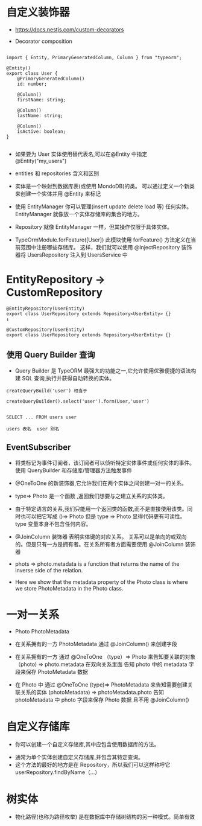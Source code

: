 # 自定义装饰器

- https://docs.nestjs.com/custom-decorators

* Decorator composition

```

import { Entity, PrimaryGeneratedColumn, Column } from "typeorm";

@Entity()
export class User {
    @PrimaryGeneratedColumn()
    id: number;

    @Column()
    firstName: string;

    @Column()
    lastName: string;

    @Column()
    isActive: boolean;
}


```

- 如果要为 User 实体使用替代表名,可以在@Entity 中指定 @Entity("my_users")

* entities 和 repositories 含义和区别
* 实体是一个映射到数据库表(或使用 MondoDB)的类。 可以通过定义一个新类来创建一个实体并用 @Entity 来标记

* 使用 EntityManager 你可以管理(insert update delete load 等) 任何实体。EntityManager 就像放一个实体存储库的集合的地方。
* Repository 就像 EntityManager 一样，但其操作仅限于具体实体。

* TypeOrmModule.forFeature([User]) 此模块使用 forFeature() 方法定义在当前范围中注册哪些存储库。 这样，我们就可以使用 @InjectRepository 装饰器将 UsersRepository 注入到 UsersService 中

# EntityRepository -> CustomRepository

```
@EntityRepository(UserEntity)
export class UserRepository extends Repository<UserEntity> {}
↓

@CustomRepository(UserEntity)
export class UserRepository extends Repository<UserEntity> {}

```

## 使用 Query Builder 查询

- Query Builder 是 TypeORM 最强大的功能之一,它允许使用优雅便捷的语法构建 SQL 查询,执行并获得自动转换的实体。

```
createQueryBuild('user') 相当于

createQueryBuilder().select('user').form(User,'user')


SELECT ... FROM users user

users 表名  user 别名
```

## EventSubscriber

- 将类标记为事件订阅者，该订阅者可以侦听特定实体事件或任何实体的事件。使用 QueryBuilder 和存储库/管理器方法触发事件

* @OneToOne 的新装饰器,它允许我们在两个实体之间创建一对一的关系。
* type=> Photo 是一个函数 ,返回我们想要与之建立关系的实体类。
* 由于特定语言的关系,我们只能用一个返回类的函数,而不是直接使用该类。同时也可以把它写成 ()=> Photo 但是 type => Photo 显得代码更有可读性。 type 变量本身不包含任何内容。
* @JoinColumn 装饰器 表明实体键的对应关系。 关系可以是单向的或双向的。但是只有一方是拥有者。在关系所有者方面需要使用 @JoinColumn 装饰器

* phots => photo.metadata is a function that returns the name of the inverse side of the relation.
* Here we show that the metadata property of the Photo class is where we store PhotoMetadata in the Photo class.

# 一对一关系

- Photo PhotoMetadata

* 在关系拥有的一方 PhotoMetadata 通过 @JoinColumn() 来创建字段
* 在关系拥有的一方 通过 @OneToOne （type）=> Photo 来告知要关联的对象 （photo) => photo.metadata 在双向关系里面 告知 photo 中的 metadata 字段来保存 PhotoMetadata 数据

* 在 Photo 中 通过 @OneToOne (type)=> PhotoMetadata 来告知需要创建关联关系的实体 (photoMetadata) => photoMetadata.photo 告知 photoMetadata 中 photo 字段来保存 Photo 数据 且不用 @JoinColumn()

# 自定义存储库

- 你可以创建一个自定义存储库,其中应包含使用数据库的方法。

* 通常为单个实体创建自定义存储库,并包含其特定查询。
* 这个方法的最好的地方是在 Repository，所以我们可以这样称呼它 userRepository.findByName（...）

# 树实体

- 物化路径(也称为路径枚举) 是在数据库中存储树结构的另一种模式。简单有效
